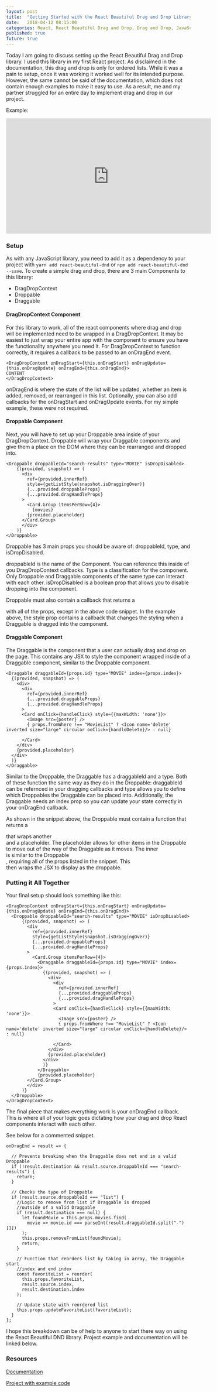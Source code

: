 ```yaml
---
layout: post
title:  "Getting Started with the React Beautiful Drag and Drop Library"
date:   2018-04-12 08:15:00
categories: React, React Beautiful Drag and Drop, Drag and Drop, JavaScript
published: true
future: true
---
```

Today I am going to discuss setting up the React Beautiful Drag and Drop library. I used this library in my first React project. As disclaimed in the documentation, this drag and drop is only for ordered lists. While it was a pain to setup, once it was working it worked well for its intended purpose. However, the same cannot be said of the documentation, which does not contain enough examples to make it easy to use. As a result, me and my partner struggled for an entire day to implement drag and drop in our project.

Example:
<iframe width="560" height="315" src="https://www.youtube.com/embed/IWeg53ZRv7s" frameborder="0" allow="autoplay; encrypted-media" allowfullscreen></iframe>

### Setup

As with any JavaScript library, you need to add it as a dependency to your project with ```yarn add react-beautiful-dnd``` or ```npm add react-beautiful-dnd --save```. To create a simple drag and drop, there are 3 main Components to this library:

* DragDropContext
* Droppable
* Draggable

#### DragDropContext Component ####

For this library to work, all of the react components where drag and drop will be implemented need to be wrapped in a DragDropContext. It may be easiest to just wrap your entire app with the component to ensure you have the functionality anywhere you need it. For DragDropContext to function correctly, it requires a callback to be passed to an onDragEnd event.

```
<DragDropContext onDragStart={this.onDragStart} onDragUpdate={this.onDragUpdate} onDragEnd={this.onDragEnd}>
CONTENT
</DragDropContext>
```

onDragEnd is where the state of the list will be updated, whether an item is added, removed, or rearranged in this list. Optionally, you can also add callbacks for the onDragStart and onDragUpdate events. For my simple example, these were not required.

#### Droppable Component ####

Next, you will have to set up your Droppable area inside of your DragDropContext. Droppable will wrap your Draggable components and give them a place on the DOM where they can be rearranged and dropped into.

```
<Droppable droppableId="search-results" type="MOVIE" isDropDisabled>
    {(provided, snapshot) => (
      <div
        ref={provided.innerRef}
        style={getListStyle(snapshot.isDraggingOver)}
        {...provided.droppableProps}
        {...provided.dragHandleProps}
      >
        <Card.Group itemsPerRow={4}>
          {movies}
        {provided.placeholder}
      </Card.Group>
      </div>
    )}
</Droppable>
```

Droppable has 3 main props you should be aware of: droppableId, type, and isDropDisabled.

droppableId is the name of the Component. You can reference this inside of you DragDropContext callbacks. Type is a classification for the component. Only Droppable and Draggable components of the same type can interact with each other. isDropDisabled is a boolean prop that allows you to disable dropping into the component.

Droppable must also contain a callback that returns a <div> with all of the props, except in the above code snippet. In the example above, the style prop contains a callback that changes the styling when a Draggable is dragged into the component.

#### Draggable Component ####

The Draggable is the component that a user can actually drag and drop on the page. This contains any JSX to style the component wrapped inside of a Draggable component, similar to the Droppable component.

```
<Draggable draggableId={props.id} type="MOVIE" index={props.index}>
  {(provided, snapshot) => (
    <div>
      <div
        ref={provided.innerRef}
        {...provided.draggableProps}
        {...provided.dragHandleProps}
      >
      <Card onClick={handleClick} style={{maxWidth: 'none'}}>
        <Image src={poster} />
        { props.fromWhere !== "MovieList" ? <Icon name='delete' inverted size="large" circular onClick={handleDelete}/> : null}

      </Card>
    </div>
    {provided.placeholder}
  </div>
  )}
</Draggable>
```

Similar to the Droppable, the Draggable has a draggableId and a type. Both of these function the same way as they do in the Droppable: draggableId can be refernced in your dragging callbacks and type allows you to define which Droppables the Draggable can be placed into. Additionally, the Draggable needs an index prop so you can update your state correctly in your onDragEnd callback.

As shown in the snippet above, the Droppable must contain a function that returns a <div> that wraps another <div> and a placeholder. The placeholder allows for other items in the Droppable to move out of the way of the Draggable as it moves. The inner <div> is similar to the Droppable <div>, requiring all of the props listed in the snippet. This <div> then wraps the JSX to display as the droppable.

### Putting it All Together

Your final setup should look something like this:

```
<DragDropContext onDragStart={this.onDragStart} onDragUpdate={this.onDragUpdate} onDragEnd={this.onDragEnd}>
  <Droppable droppableId="search-results" type="MOVIE" isDropDisabled>
      {(provided, snapshot) => (
        <div
          ref={provided.innerRef}
          style={getListStyle(snapshot.isDraggingOver)}
          {...provided.droppableProps}
          {...provided.dragHandleProps}
        >
          <Card.Group itemsPerRow={4}>
            <Draggable draggableId={props.id} type="MOVIE" index={props.index}>
              {(provided, snapshot) => (
                <div>
                  <div
                    ref={provided.innerRef}
                    {...provided.draggableProps}
                    {...provided.dragHandleProps}
                  >
                  <Card onClick={handleClick} style={{maxWidth: 'none'}}>
                    <Image src={poster} />
                    { props.fromWhere !== "MovieList" ? <Icon name='delete' inverted size="large" circular onClick={handleDelete}/> : null}

                  </Card>
                </div>
                {provided.placeholder}
              </div>
              )}
            </Draggable>
            {provided.placeholder}
        </Card.Group>
        </div>
      )}
  </Droppable>
</DragDropContext>
```

The final piece that makes everything work is your onDragEnd callback. This is where all of your logic goes dictating how your drag and drop React components interact with each other.

See below for a commented snippet.

```
onDragEnd = result => {

  // Prevents breaking when the Draggable does not end in a valid Droppable
  if (!result.destination && result.source.droppableId === "search-results") {
    return;
  }

  // Checks the type of Droppable
  if (result.source.droppableId === "list") {
    //Logic to remove from list if Draggable is dropped
    //outside of a valid Draggable
    if (result.destination === null) {
      let foundMovie = this.props.movies.find(
        movie => movie.id === parseInt(result.draggableId.split("-")[1])
      );
      this.props.removeFromList(foundMovie);
      return;
    }

    // Function that reorders list by taking in array, the Draggable start
    //index and end index
    const favoriteList = reorder(
      this.props.favoriteList,
      result.source.index,
      result.destination.index
    );

    // Update state with reordered list
    this.props.updateFavoriteList(favoriteList);
  }
};
```

I hope this breakdown can be of help to anyone to start there way on using the React Beautiful DND library. Project example and documentation will be linked below.

### Resources

[Documentation](https://github.com/atlassian/react-beautiful-dnd)

[Project with example code](https://github.com/GuttermanA/favorite-lister)
